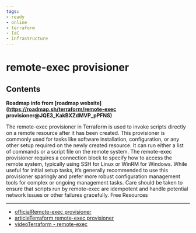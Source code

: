 ```yaml
---
tags:
- ready
- online
- terraform
- IaC
- infrastructure
---
```


# remote-exec provisioner

## Contents

__Roadmap info from [roadmap website](<https://roadmap.sh/terraform/remote-exec> provisioner@JQE3_KakBXZdMVP_pPFNS)__

The remote-exec provisioner in Terraform is used to invoke scripts directly on a remote resource after it has been created. This provisioner is commonly used for tasks like software installation, configuration, or any other setup required on the newly created resource. It can run either a list of commands or a script file on the remote system. The remote-exec provisioner requires a connection block to specify how to access the remote system, typically using SSH for Linux or WinRM for Windows. While useful for initial setup tasks, it’s generally recommended to use this provisioner sparingly and prefer more robust configuration management tools for complex or ongoing management tasks. Care should be taken to ensure that scripts run by remote-exec are idempotent and handle potential network issues or other failures gracefully.
Free Resources

---

- [officialRemote-exec provisioner](https://developer.hashicorp.com/terraform/language/resources/provisioners/remote-exec)
- [articleTerraform remote-exec provisioner](https://learning-ocean.com/tutorials/terraform/terraform-remote-exec-provisioner/)
- [videoTerraform - remote-exec](https://www.youtube.com/watch?v=kjDXbGeLvRw)
